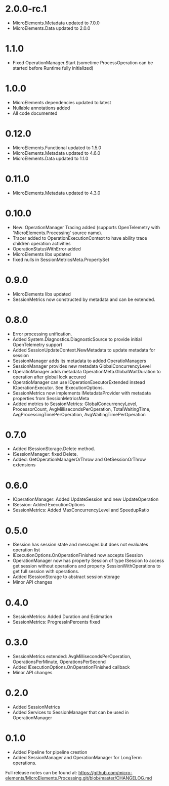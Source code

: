 # 2.0.0-rc.1
- MicroElements.Metadata updated to 7.0.0
- MicroElements.Data updated to 2.0.0

# 1.1.0
- Fixed OperationManager.Start (sometime ProcessOperation can be started before Runtime fully initialized)

# 1.0.0
- MicroElements dependencies updated to latest
- Nullable annotations added
- All code documented

# 0.12.0
- MicroElements.Functional updated to 1.5.0
- MicroElements.Metadata updated to 4.6.0
- MicroElements.Data updated to 1.1.0

# 0.11.0
- MicroElements.Metadata updated to 4.3.0

# 0.10.0
- New: OperationManager Tracing added (supports OpenTelemetry with 'MicroElements.Processing' source name).
- Tracer added to OperationExecutionContext to have ability trace children operation activities
- OperationStatusWithError added
- MicroElements libs updated
- fixed nulls in SessionMetricsMeta.PropertySet

# 0.9.0
- MicroElements libs updated
- SessionMetrics now constructed by metadata and can be extended.

# 0.8.0
- Error processing unification.
- Added System.Diagnostics.DiagnosticSource to provide initial OpenTelemetry support
- Added SessionUpdateContext.NewMetadata to update metadata for session
- SessionManager adds its metadata to added OperatioManagers
- SessionManager provides new metadata GlobalConcurrencyLevel
- OperatioManager adds metadata OperationMeta.GlobalWaitDuration to operation after global lock accured
- OperatioManager can use IOperationExecutorExtended instead IOperationExecutor. See IExecutionOptions.
- SessionMetrics now implements IMetadataProvider with metadata properties from SessionMetricsMeta
- Added metrics to SessionMetrics: GlobalConcurrencyLevel, ProcessorCount, AvgMillisecondsPerOperation, TotalWaitingTime, AvgProcessingTimePerOperation, AvgWaitingTimePerOperation

# 0.7.0
- Added ISessionStorage.Delete method.
- ISessionManager: fixed Delete.
- Added: GetOperationManagerOrThrow and GetSessionOrThrow extensions

# 0.6.0
- IOperationManager: Added UpdateSession and new UpdateOperation
- ISession: Added ExecutionOptions
- SessionMetrics: Added MaxConcurrencyLevel and SpeedupRatio

# 0.5.0
- ISession<TSessionState> has session state and messages but does not evaluates operation list
- IExecutionOptions.OnOperationFinished now accepts ISession<TSessionState>
- OperationManager now has property Session of type ISession<TSessionState> to access get session without operations and property SessionWithOperations to get full session with operations.
- Added ISessionStorage to abstract session storage
- Minor API changes

# 0.4.0
- SessionMetrics: Added Duration and Estimation
- SessionMetrics: ProgressInPercents fixed

# 0.3.0
- SessionMetrics extended: AvgMillisecondsPerOperation, OperationsPerMinute, OperationsPerSecond
- Added IExecutionOptions.OnOperationFinished callback
- Minor API changes

# 0.2.0
- Added SessionMetrics
- Added Services to SessionManager that can be used in OperationManager

# 0.1.0
- Added Pipeline for pipeline crestion
- Added SessionManager and OperationManager for LongTerm operations.

Full release notes can be found at: https://github.com/micro-elements/MicroElements.Processing.git/blob/master/CHANGELOG.md
